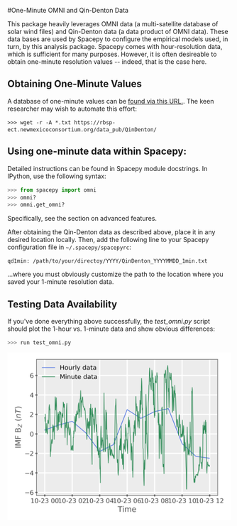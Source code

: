 #One-Minute OMNI and Qin-Denton Data

This package heavily leverages OMNI data (a multi-satellite database of solar
wind files) and Qin-Denton data (a data product of OMNI data).  These data
bases are used by Spacepy to configure the empirical models used, in turn,
by this analysis package.  Spacepy comes with hour-resolution data, which is
sufficient for many purposes.  However, it is often desireable to obtain
one-minute resolution values -- indeed, that is the case here.

## Obtaining One-Minute Values

A database of one-minute values can be [found via this URL.](https://rbsp-ect.newmexicoconsortium.org/data_pub/QinDenton/).  The keen researcher may wish to automate this effort:

```
>>> wget -r -A *.txt https://rbsp-ect.newmexicoconsortium.org/data_pub/QinDenton/
```

## Using one-minute data within Spacepy:

Detailed instructions can be found in Spacepy module docstrings.  In
IPython, use the following syntax:
```python
>>> from spacepy import omni
>>> omni?
>>> omni.get_omni?
```
Specifically, see the section on advanced features.

After obtaining the Qin-Denton data as described above, place it in any
desired location locally.  Then, add the following line to your Spacepy
configuration file in ```~/.spacepy/spacepyrc```:

```
qd1min: /path/to/your/directoy/YYYY/QinDenton_YYYYMMDD_1min.txt
```

...where you must obviously customize the path to the location where you
saved your 1-minute resolution data.

## Testing Data Availability
If you've done everything above successfully, the *test_omni.py* script
should plot the 1-hour vs. 1-minute data and show obvious differences:

```python
>>> run test_omni.py
```

![Expected output](images/test_omni.png)
